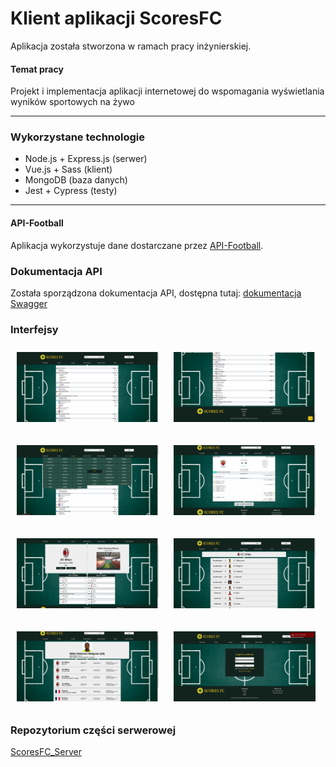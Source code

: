 # Klient aplikacji ScoresFC

Aplikacja została stworzona w ramach pracy inżynierskiej.

#### Temat pracy

Projekt i implementacja aplikacji internetowej do wspomagania wyświetlania wyników sportowych na żywo

---

### Wykorzystane technologie

- Node.js + Express.js (serwer)
- Vue.js + Sass (klient)
- MongoDB (baza danych)
- Jest + Cypress (testy)

---

#### API-Football

Aplikacja wykorzystuje dane dostarczane przez [API-Football](https://www.api-football.com/).

### Dokumentacja API

Została sporządzona dokumentacja API, dostępna tutaj: [dokumentacja Swagger](https://app.swaggerhub.com/apis-docs/WojciechSutkowski/ScoresFC/1.0.0)

### Interfejsy

<img src="/readme/1.png"
width="45%" hspace="10" vspace="10">
<img src="/readme/2.png"
width="45%" hspace="10" vspace="10">

<img src="/readme/3.png"
width="45%" hspace="10" vspace="10">
<img src="/readme/4.png"
width="45%" hspace="10" vspace="10">

<img src="/readme/5.png"
width="45%" hspace="10" vspace="10">
<img src="/readme/6.png"
width="45%" hspace="10" vspace="10">

<img src="/readme/7.png"
width="45%" hspace="10" vspace="10">
<img src="/readme/8.png"
width="45%" hspace="10" vspace="10">

### Repozytorium części serwerowej

[ScoresFC_Server](https://github.com/WojciechSutkowski/ScoresFC_Server)
